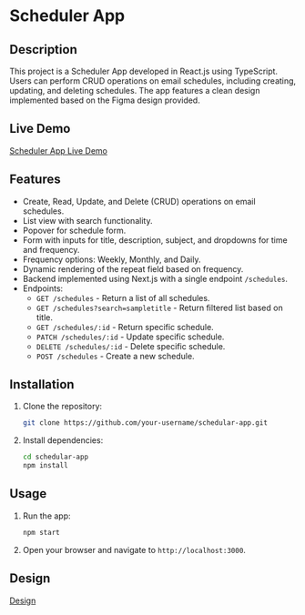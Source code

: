 # Scheduler App

## Description

This project is a Scheduler App developed in React.js using TypeScript. Users can perform CRUD operations on email schedules, including creating, updating, and deleting schedules. The app features a clean design implemented based on the Figma design provided.

## Live Demo

[Scheduler App Live Demo](https://schedular-app.vercel.app/)

## Features

- Create, Read, Update, and Delete (CRUD) operations on email schedules.
- List view with search functionality.
- Popover for schedule form.
- Form with inputs for title, description, subject, and dropdowns for time and frequency.
- Frequency options: Weekly, Monthly, and Daily.
- Dynamic rendering of the repeat field based on frequency.
- Backend implemented using Next.js with a single endpoint `/schedules`.
- Endpoints:
  - `GET /schedules` - Return a list of all schedules.
  - `GET /schedules?search=sampletitle` - Return filtered list based on title.
  - `GET /schedules/:id` - Return specific schedule.
  - `PATCH /schedules/:id` - Update specific schedule.
  - `DELETE /schedules/:id` - Delete specific schedule.
  - `POST /schedules` - Create a new schedule.

## Installation

1. Clone the repository:

   ```bash
   git clone https://github.com/your-username/schedular-app.git
   ```

2. Install dependencies:

   ```bash
   cd schedular-app
   npm install
   ```

## Usage

1. Run the app:

   ```bash
   npm start
   ```

2. Open your browser and navigate to `http://localhost:3000`.

## Design

[Design]([https://schedular-app.vercel.app/](https://www.figma.com/file/OrULleUfeA207X0woruVrb/Dataplant-Test?type=design&mode=)https://www.figma.com/file/OrULleUfeA207X0woruVrb/Dataplant-Test?type=design&mode=)
